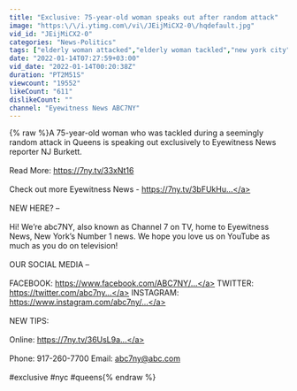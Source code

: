 ```yaml
---
title: "Exclusive: 75-year-old woman speaks out after random attack"
image: "https:\/\/i.ytimg.com\/vi\/JEijMiCX2-0\/hqdefault.jpg"
vid_id: "JEijMiCX2-0"
categories: "News-Politics"
tags: ["elderly woman attacked","elderly woman tackled","new york city"]
date: "2022-01-14T07:27:59+03:00"
vid_date: "2022-01-14T00:20:38Z"
duration: "PT2M51S"
viewcount: "19552"
likeCount: "611"
dislikeCount: ""
channel: "Eyewitness News ABC7NY"
---
```

{% raw %}A 75-year-old woman who was tackled during a seemingly random attack in Queens is speaking out exclusively to Eyewitness News reporter NJ Burkett.<br /><br />Read More: <a rel="nofollow" target="blank" href="https://7ny.tv/33xNt16">https://7ny.tv/33xNt16</a><br /><br />Check out more Eyewitness News - <a rel="nofollow" target="blank" href="https://7ny.tv/3bFUkHu​​​​​​​​​​​​​​​...">https://7ny.tv/3bFUkHu​​​​​​​​​​​​​​​...</a><br /><br />NEW HERE? –<br /><br />Hi! We’re abc7NY, also known as Channel 7 on TV, home to Eyewitness News, New York’s Number 1 news. We hope you love us on YouTube as much as you do on television!<br /><br />OUR SOCIAL MEDIA –<br /><br />FACEBOOK: <a rel="nofollow" target="blank" href="https://www.facebook.com/ABC7NY/​​​​​...">https://www.facebook.com/ABC7NY/​​​​​...</a> TWITTER: <a rel="nofollow" target="blank" href="https://twitter.com/abc7ny​​​​​​​​​​​...">https://twitter.com/abc7ny​​​​​​​​​​​...</a> INSTAGRAM: <a rel="nofollow" target="blank" href="https://www.instagram.com/abc7ny/​​​​...">https://www.instagram.com/abc7ny/​​​​...</a><br /><br />NEW TIPS:<br /><br />Online: <a rel="nofollow" target="blank" href="https://7ny.tv/36UsL9a​​​​​​​​​​​​​​​...">https://7ny.tv/36UsL9a​​​​​​​​​​​​​​​...</a><br /><br />Phone: 917-260-7700 Email: abc7ny@abc.com<br /><br />#exclusive #nyc #queens{% endraw %}
